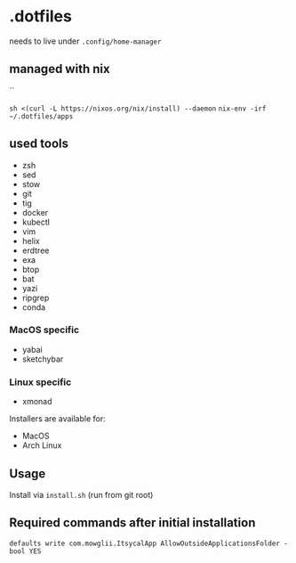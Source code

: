 # .dotfiles

needs to live under `.config/home-manager`
## managed with nix
``

`sh <(curl -L https://nixos.org/nix/install) --daemon`
`nix-env -irf ~/.dotfiles/apps`

## used tools
* zsh
* sed
* stow
* git
* tig
* docker
* kubectl
* vim
* helix
* erdtree
* exa
* btop
* bat
* yazi
* ripgrep
* conda

### MacOS specific
* yabai
* sketchybar

### Linux specific
* xmonad

Installers are available for:
- MacOS
- Arch Linux

## Usage
Install via `install.sh` (run from git root)

## Required commands after initial installation
`defaults write com.mowglii.ItsycalApp AllowOutsideApplicationsFolder -bool YES`
